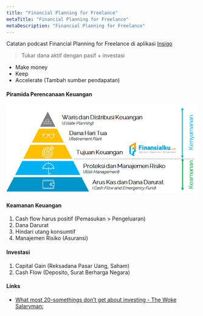 ```yaml
---
title: "Financial Planning for Freelance"
metaTitle: "Financial Planning for Freelance"
metaDescription: "Financial Planning for Freelance"
---
```


Catatan podcast Financial Planning for Freelance di aplikasi [Insigo](https://play.google.com/store/apps/details?id=id.co.inspigo.android.production)

> Tukar dana aktif dengan pasif + investasi

-	Make money
-	Keep
-	Accelerate (Tambah sumber pendapatan)

#### Piramida Perencanaan Keuangan

![piramida-perencanaan-keuangan-finansialku](piramida-perencanaan-keuangan-finansialku.jpg)

#### Keamanan Keuangan

1.	Cash flow harus positif (Pemasukan > Pengeluaran)
2.	Dana Darurat
3.	Hindari utang konsumtif
4.	Manajemen Risiko (Asuransi)

#### Investasi

1.	Capital Gain (Reksadana Pasar Uang, Saham)
2.	Cash Flow (Deposito, Surat Berharga Negara)

#### Links

-	[What most 20-somethings don’t get about investing - The Woke Salaryman:](https://thewokesalaryman.com/2019/07/13/what-most-20-somethings-dont-get-about-investing/)
